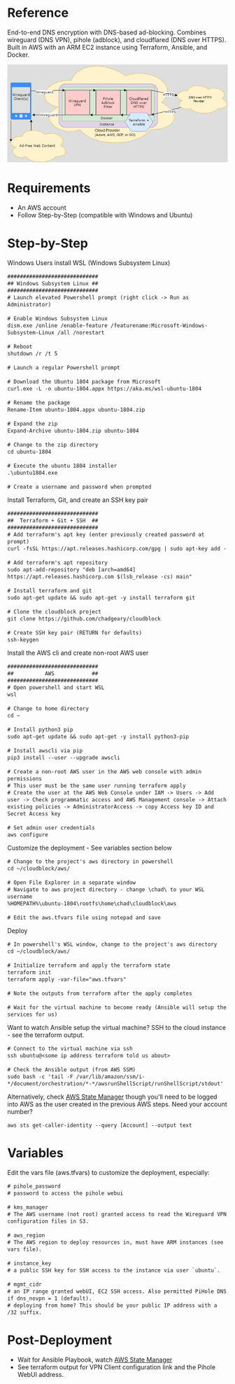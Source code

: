# Reference
End-to-end DNS encryption with DNS-based ad-blocking. Combines wireguard (DNS VPN), pihole (adblock), and cloudflared (DNS over HTTPS). Built in AWS with an ARM EC2 instance using Terraform, Ansible, and Docker.

![Diagram](../diagram.png)

# Requirements
- An AWS account
- Follow Step-by-Step (compatible with Windows and Ubuntu)

# Step-by-Step 
Windows Users install WSL (Windows Subsystem Linux)
```
#############################
## Windows Subsystem Linux ##
#############################
# Launch elevated Powershell prompt (right click -> Run as Administrator)
 
# Enable Windows Subsystem Linux
dism.exe /online /enable-feature /featurename:Microsoft-Windows-Subsystem-Linux /all /norestart
 
# Reboot
shutdown /r /t 5
 
# Launch a regular Powershell prompt
 
# Download the Ubuntu 1804 package from Microsoft
curl.exe -L -o ubuntu-1804.appx https://aka.ms/wsl-ubuntu-1804
 
# Rename the package
Rename-Item ubuntu-1804.appx ubuntu-1804.zip
 
# Expand the zip
Expand-Archive ubuntu-1804.zip ubuntu-1804
 
# Change to the zip directory
cd ubuntu-1804
 
# Execute the ubuntu 1804 installer
.\ubuntu1804.exe
 
# Create a username and password when prompted
```
Install Terraform, Git, and create an SSH key pair
```
#############################
##  Terraform + Git + SSH  ##
#############################
# Add terraform's apt key (enter previously created password at prompt)
curl -fsSL https://apt.releases.hashicorp.com/gpg | sudo apt-key add -
 
# Add terraform's apt repository
sudo apt-add-repository "deb [arch=amd64] https://apt.releases.hashicorp.com $(lsb_release -cs) main"
 
# Install terraform and git
sudo apt-get update && sudo apt-get -y install terraform git
 
# Clone the cloudblock project
git clone https://github.com/chadgeary/cloudblock

# Create SSH key pair (RETURN for defaults)
ssh-keygen
```

Install the AWS cli and create non-root AWS user
```
#############################
##          AWS            ##
#############################
# Open powershell and start WSL
wsl

# Change to home directory
cd ~

# Install python3 pip
sudo apt-get update && sudo apt-get -y install python3-pip

# Install awscli via pip
pip3 install --user --upgrade awscli

# Create a non-root AWS user in the AWS web console with admin permissions
# This user must be the same user running terraform apply
# Create the user at the AWS Web Console under IAM -> Users -> Add user -> Check programmatic access and AWS Management console -> Attach existing policies -> AdministratorAccess -> copy Access key ID and Secret Access key

# Set admin user credentials
aws configure
```

Customize the deployment - See variables section below
```
# Change to the project's aws directory in powershell
cd ~/cloudblock/aws/

# Open File Explorer in a separate window
# Navigate to aws project directory - change \chad\ to your WSL username
%HOMEPATH%\ubuntu-1804\rootfs\home\chad\cloudblock\aws

# Edit the aws.tfvars file using notepad and save
```

Deploy
```
# In powershell's WSL window, change to the project's aws directory
cd ~/cloudblock/aws/

# Initialize terraform and apply the terraform state
terraform init
terraform apply -var-file="aws.tfvars"

# Note the outputs from terraform after the apply completes

# Wait for the virtual machine to become ready (Ansible will setup the services for us)
```

Want to watch Ansible setup the virtual machine? SSH to the cloud instance - see the terraform output.
```
# Connect to the virtual machine via ssh
ssh ubuntu@<some ip address terraform told us about>

# Check the Ansible output (from AWS SSM)
sudo bash -c 'tail -F /var/lib/amazon/ssm/i-*/document/orchestration/*-*/awsrunShellScript/runShellScript/stdout'
```

Alternatively, check [AWS State Manager](https://console.aws.amazon.com/systems-manager/state-manager) though you'll need to be logged into AWS as the user created in the previous AWS steps. Need your account number?
```
aws sts get-caller-identity --query [Account] --output text
```

# Variables
Edit the vars file (aws.tfvars) to customize the deployment, especially:
```
# pihole_password
# password to access the pihole webui

# kms_manager
# The AWS username (not root) granted access to read the Wireguard VPN configuration files in S3.

# aws_region
# The AWS region to deploy resources in, must have ARM instances (see vars file).

# instance_key
# a public SSH key for SSH access to the instance via user `ubuntu`.

# mgmt_cidr
# an IP range granted webUI, EC2 SSH access. Also permitted PiHole DNS if dns_novpn = 1 (default).
# deploying from home? This should be your public IP address with a /32 suffix.
```

# Post-Deployment
- Wait for Ansible Playbook, watch [AWS State Manager](https://console.aws.amazon.com/systems-manager/state-manager)
- See terraform output for VPN Client configuration link and the Pihole WebUI address.
